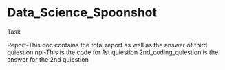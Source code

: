 # Data_Science_Spoonshot
Task

Report-This doc contains the total report as well as the answer of third quiestion
npl-This is the code for 1st quiestion
2nd_coding_quiestion is the answer for the 2nd quiestion
